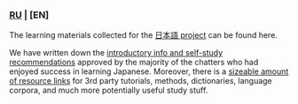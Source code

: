 ### [RU](https://github.com/daigakulounge/ochinchingadaiskinandayo/blob/master/README.md) | **[EN]**

The learning materials collected for the [日本語 project](https://t.me/daigaku_lounge) can be found here.

We have written down the [introductory info and self-study recommendations](LINK) approved by the majority of the chatters who had enjoyed success in learning Japanese. Moreover, there is a [sizeable amount of resource links](LINK) for 3rd party tutorials, methods, dictionaries, language corpora, and much more potentially useful study stuff.
